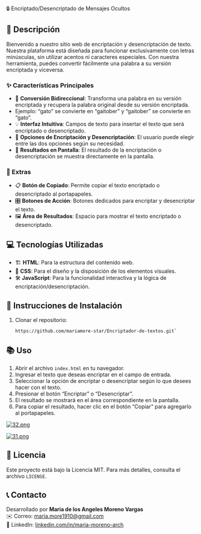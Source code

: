 
🔒 Encriptado/Desencriptado de Mensajes Ocultos

## 📝 Descripción
Bienvenido a nuestro sitio web de encriptación y desencriptación de texto. Nuestra plataforma está diseñada para funcionar exclusivamente con letras minúsculas, sin utilizar acentos ni caracteres especiales. Con nuestra herramienta, puedes convertir fácilmente una palabra a su versión encriptada y viceversa.

### ✨ Características Principales
- 🔄 **Conversión Bidireccional**: Transforma una palabra en su versión encriptada y recupera la palabra original desde su versión encriptada.
 - Ejemplo: “gato” se convierte en “gaitober” y “gaitober” se convierte en “gato”.
- 💡 **Interfaz Intuitiva**: Campos de texto para insertar el texto que será encriptado o desencriptado.
- 🔐 **Opciones de Encriptación y Desencriptación**: El usuario puede elegir entre las dos opciones según su necesidad.
- 📱 **Resultados en Pantalla**: El resultado de la encriptación o desencriptación se muestra directamente en la pantalla.

### 🔧 Extras
- 📋 **Botón de Copiado**: Permite copiar el texto encriptado o desencriptado al portapapeles.
- 🎛️ **Botones de Acción**: Botones dedicados para encriptar y desencriptar el texto.
- 🖼️ **Área de Resultados**: Espacio para mostrar el texto encriptado o desencriptado.

## 💻 Tecnologías Utilizadas
- 🏗️ **HTML**: Para la estructura del contenido web.
- 🎨 **CSS**: Para el diseño y la disposición de los elementos visuales.
- 🛠️ **JavaScript**: Para la funcionalidad interactiva y la lógica de encriptación/desencriptación.

## 🚀 Instrucciones de Instalación

1. Clonar el repositorio:
   ```bash
   https://github.com/mariamore-star/Encriptador-de-textos.git` 

## 📚 Uso

1.  Abrir el archivo `index.html` en tu navegador.
2.  Ingresar el texto que deseas encriptar en el campo de entrada.
3.  Seleccionar la opción de encriptar o desencriptar según lo que desees hacer con el texto.
4.  Presionar el botón “Encriptar” o “Desencriptar”.
5.  El resultado se mostrará en el área correspondiente en la pantalla.
6.  Para copiar el resultado, hacer clic en el botón “Copiar” para agregarlo al portapapeles.
   
[![32.png](https://i.postimg.cc/RhHkKm7z/32.png)](https://postimg.cc/m1TpW0pd)

[![31.png](https://i.postimg.cc/XJmMrqy8/31.png)](https://postimg.cc/0MYX38nM)

## 📜 Licencia

Este proyecto está bajo la Licencia MIT. Para más detalles, consulta el archivo `LICENSE`.

## 📞 Contacto

Desarrollado por **Maria de los Angeles Moreno Vargas**  
✉️ Correo: maria.more1910@gmail.com  
🔗 LinkedIn: [linkedin.com/in/maria-moreno-arch](https://linkedin.com/in/maria-moreno-arch)

